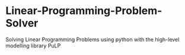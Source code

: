 # Linear-Programming-Problem-Solver
Solving Linear Programming Problems using python with the high-level modelling library PuLP 
